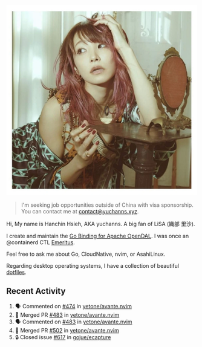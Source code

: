 <p align="center">
  <img src="./assets/LiSA2.webp" width=550 />
</p>

> I'm seeking job opportunities outside of China with visa sponsorship. You can contact me at contact@yuchanns.xyz.

Hi, My name is Hanchin Hsieh, AKA yuchanns. A big fan of LiSA (織部 里沙).

I create and maintain the [Go Binding for Apache OpenDAL](https://github.com/apache/opendal/tree/main/bindings/go). I was once an @containerd CTL [Emeritus](https://github.com/containerd/nerdctl/pull/3067).

Feel free to ask me about Go, CloudNative, nvim, or AsahiLinux.

Regarding desktop operating systems, I have a collection of beautiful [dotfiles](https://github.com/yuchanns/dotfiles).

## Recent Activity

<!--START_SECTION:activity-->
1. 🗣 Commented on [#474](https://github.com/yetone/avante.nvim/issues/474#issuecomment-2327954338) in [yetone/avante.nvim](https://github.com/yetone/avante.nvim)
2. 🎉 Merged PR [#483](https://github.com/yetone/avante.nvim/pull/483) in [yetone/avante.nvim](https://github.com/yetone/avante.nvim)
3. 🗣 Commented on [#483](https://github.com/yetone/avante.nvim/pull/483#issuecomment-2327939293) in [yetone/avante.nvim](https://github.com/yetone/avante.nvim)
4. 🎉 Merged PR [#502](https://github.com/yetone/avante.nvim/pull/502) in [yetone/avante.nvim](https://github.com/yetone/avante.nvim)
5. 🔒 Closed issue [#617](https://github.com/gojue/ecapture/issues/617) in [gojue/ecapture](https://github.com/gojue/ecapture)
<!--END_SECTION:activity-->

